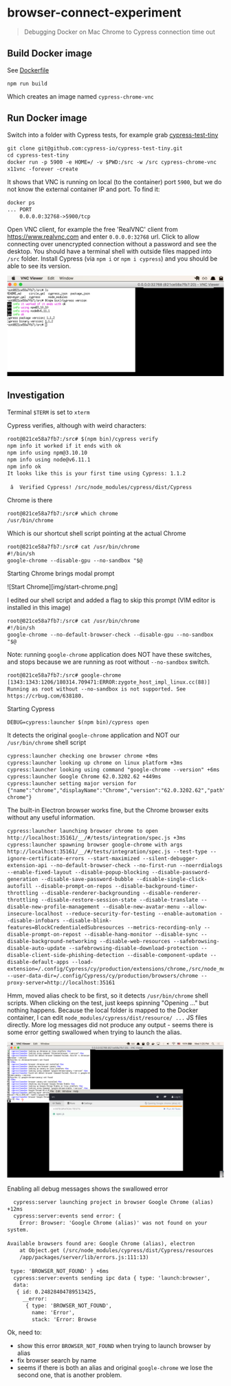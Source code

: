 # browser-connect-experiment
> Debugging Docker on Mac Chrome to Cypress connection time out

## Build Docker image

See [Dockerfile](Dockerfile)

```
npm run build
```

Which creates an image named `cypress-chrome-vnc`

## Run Docker image

Switch into a folder with Cypress tests, for example grab
[cypress-test-tiny](https://github.com/cypress-io/cypress-test-tiny)

```
git clone git@github.com:cypress-io/cypress-test-tiny.git
cd cypress-test-tiny
docker run -p 5900 -e HOME=/ -v $PWD:/src -w /src cypress-chrome-vnc x11vnc -forever -create
```

It shows that VNC is running on local (to the container) port `5900`, but we do
not know the external container IP and port. To find it:

```
docker ps
... PORT
    0.0.0.0:32768->5900/tcp
```

Open VNC client, for example the free 'RealVNC' client from https://www.realvnc.com
and enter `0.0.0.0:32768` url. Click to allow connecting over unencrypted
connection without a password and see the desktop. You should have a terminal shell
with outside files mapped into `/src` folder. Install Cypress (via `npm i` or
`npm i cypress`) and you should be able to see its version.

![Cypress version](img/vnc-docker.png)

## Investigation

Terminal `$TERM` is set to `xterm`

Cypress verifies, although with weird characters:

```
root@821ce58a7fb7:/src# $(npm bin)/cypress verify
npm info it worked if it ends with ok
npm info using npm@3.10.10
npm info using node@v6.11.1
npm info ok
It looks like this is your first time using Cypress: 1.1.2

 â  Verified Cypress! /src/node_modules/cypress/dist/Cypress
```

Chrome is there

```
root@821ce58a7fb7:/src# which chrome
/usr/bin/chrome
```

Which is our shortcut shell script pointing at the actual Chrome

```
root@821ce58a7fb7:/src# cat /usr/bin/chrome
#!/bin/sh
google-chrome --disable-gpu --no-sandbox "$@
```

Starting Chrome brings modal prompt

![Start Chrome][img/start-chrome.png]

I edited our shell script and added a flag to skip this prompt (VIM editor is
installed in this image)

```
root@821ce58a7fb7:/src# cat /usr/bin/chrome
#!/bin/sh
google-chrome --no-default-browser-check --disable-gpu --no-sandbox "$@
```

Note: running `google-chrome` application does NOT have these switches, and
stops because we are running as root without `--no-sandbox` switch.

```
root@821ce58a7fb7:/src# google-chrome
[1343:1343:1206/180314.709471:ERROR:zygote_host_impl_linux.cc(88)] Running as root without --no-sandbox is not supported. See https://crbug.com/638180.
```

Starting Cypress

```
DEBUG=cypress:launcher $(npm bin)/cypress open
```

It detects the original `google-chrome` application and NOT our `/usr/bin/chrome`
shell script

```
cypress:launcher checking one browser chrome +0ms
cypress:launcher looking up chrome on linux platform +3ms
cypress:launcher looking using command "google-chrome --version" +6ms
cypress:launcher Google Chrome 62.0.3202.62 +449ms
cypress:launcher setting major version for {"name":"chrome","displayName":"Chrome","version":"62.0.3202.62","path":"google-chrome"}
```

The built-in Electron browser works fine, but the Chrome browser exits without
any useful information.

```
cypress:launcher launching browser chrome to open http://localhost:35161/__/#/tests/integration/spec.js +3ms
cypress:launcher spawning browser google-chrome with args http://localhost:35161/__/#/tests/integration/spec.js --test-type --ignore-certificate-errors --start-maximized --silent-debugger-extension-api --no-default-browser-check --no-first-run --noerrdialogs --enable-fixed-layout --disable-popup-blocking --disable-password-generation --disable-save-password-bubble --disable-single-click-autofill --disable-prompt-on-repos --disable-background-timer-throttling --disable-renderer-backgrounding --disable-renderer-throttling --disable-restore-session-state --disable-translate --disable-new-profile-management --disable-new-avatar-menu --allow-insecure-localhost --reduce-security-for-testing --enable-automation --disable-infobars --disable-blink-features=BlockCredentialedSubresources --metrics-recording-only --disable-prompt-on-repost --disable-hang-monitor --disable-sync --disable-background-networking --disable-web-resources --safebrowsing-disable-auto-update --safebrowsing-disable-download-protection --disable-client-side-phishing-detection --disable-component-update --disable-default-apps --load-extension=/.config/Cypress/cy/production/extensions/chrome,/src/node_modules/cypress/dist/Cypress/resources/app/packages/extension/theme --user-data-dir=/.config/Cypress/cy/production/browsers/chrome --proxy-server=http://localhost:35161
```

Hmm, moved alias check to be first, so it detects `/usr/bin/chrome` shell scripts.
When clicking on the test, just keeps spinning "Opening ..." but nothing happens.
Because the local folder is mapped to the Docker container, I can edit `node_modules/cypress/dist/resource/ ...` JS files directly. More log messages did
not produce any output - seems there is some error getting swallowed when trying
to launch the alias.

![Opening alias hangs](img/opening-alias.png)

Enabling all debug messages shows the swallowed error

```
  cypress:server launching project in browser Google Chrome (alias) +12ms
  cypress:server:events send error: {
    Error: Browser: 'Google Chrome (alias)' was not found on your system.

Available browsers found are: Google Chrome (alias), electron
    at Object.get (/src/node_modules/cypress/dist/Cypress/resources
    /app/packages/server/lib/errors.js:111:13)

 type: 'BROWSER_NOT_FOUND' } +6ms
  cypress:server:events sending ipc data { type: 'launch:browser',
  data:
   { id: 0.24828404789513425,
     __error:
      { type: 'BROWSER_NOT_FOUND',
        name: 'Error',
        stack: 'Error: Browse
```

Ok, need to:

- show this error `BROWSER_NOT_FOUND` when trying to launch browser by alias
- fix browser search by name
- seems if there is both an alias and original `google-chrome` we lose
  the second one, that is another problem.
